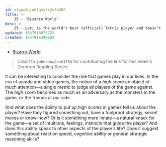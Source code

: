 ```yaml
---
id: s1qpx3pjuklqmv3x2sfx802
title: >-
    25 - 'Bizarro World'
desc: >-
    25 - Lori is the world's best (official) Tetris player and doesn't know it. A chance conversation will change all that. 
updated: 1647916675223
created: 1647916399883
---
```


- [Bizarro World](https://archive.boston.com/news/globe/magazine/articles/2007/08/19/bizarro_world/)

> Credit to `johnknowles#1154` for contributing the link for this week's Dendron Reading Series!

It can be interesting to consider the role that games play in our lives. In the era of arcade and video games, the notion of a *high score* an object of much attention—a single metric  to judge all players of the game against. The *high score* becomes as much as an adversary as the monsters in the game, or the friends at our side. 

And what does the ability to put up high scores in games tell us about the player? Have they figured something out, have a foolproof strategy, secret moves or know-how? Or is it something more innate—a natural knack for the game—a set of intuitions, feelings, instincts that guide the player? And does this ability speak to other aspects of the player’s life? Does it suggest something about reaction speed, cognitive ability or general strategic reasoning skills? 
